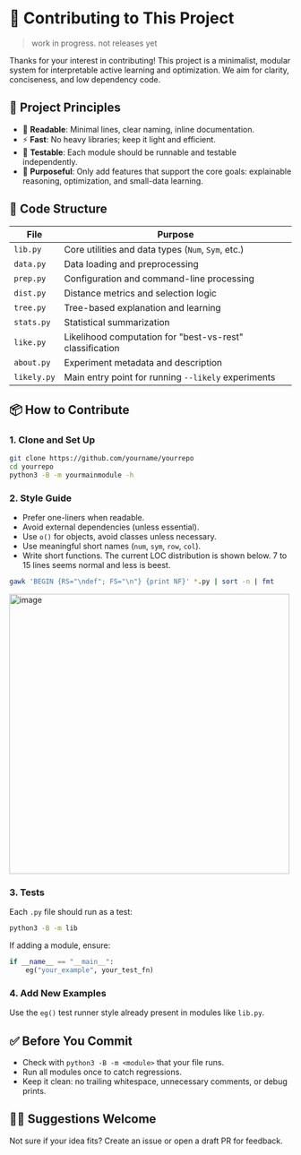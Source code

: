 # 🤝 Contributing to This Project

> work in progress. not releases yet 

Thanks for your interest in contributing! This project is a minimalist, modular system for interpretable active learning and optimization. We aim for clarity, conciseness, and low dependency code.

## 🧭 Project Principles

- 🧼 **Readable**: Minimal lines, clear naming, inline documentation.
- ⚡ **Fast**: No heavy libraries; keep it light and efficient.
- 🧪 **Testable**: Each module should be runnable and testable independently.
- 🎯 **Purposeful**: Only add features that support the core goals: explainable reasoning, optimization, and small-data learning.

## 📁 Code Structure

| File         | Purpose                                                  |
|--------------|----------------------------------------------------------|
| `lib.py`     | Core utilities and data types (`Num`, `Sym`, etc.)      |
| `data.py`    | Data loading and preprocessing                           |
| `prep.py`    | Configuration and command-line processing                |
| `dist.py`    | Distance metrics and selection logic                     |
| `tree.py`    | Tree-based explanation and learning                      |
| `stats.py`   | Statistical summarization                                |
| `like.py`    | Likelihood computation for "best-vs-rest" classification|
| `about.py`   | Experiment metadata and description                      |
| `likely.py`  | Main entry point for running `--likely` experiments      |

## 📦 How to Contribute

### 1. Clone and Set Up

```bash
git clone https://github.com/yourname/yourrepo
cd yourrepo
python3 -B -m yourmainmodule -h
```

### 2. Style Guide

- Prefer one-liners when readable.
- Avoid external dependencies (unless essential).
- Use `o()` for objects, avoid classes unless necessary.
- Use meaningful short names (`num`, `sym`, `row`, `col`).
- Write short functions. The current LOC distribution is shown below. 7 to 15 lines seems normal and less is beest. 

```bash
gawk 'BEGIN {RS="\ndef"; FS="\n"} {print NF}' *.py | sort -n | fmt
```

<img width="500"  alt="image" src="https://github.com/user-attachments/assets/6de1c388-03ea-4eb3-b782-72d6c13dc68c" />


### 3. Tests

Each `.py` file should run as a test:

```bash
python3 -B -m lib
```

If adding a module, ensure:

```python
if __name__ == "__main__":
    eg("your_example", your_test_fn)
```

### 4. Add New Examples

Use the `eg()` test runner style already present in modules like `lib.py`.

## ✅ Before You Commit

- Check with `python3 -B -m <module>` that your file runs.
- Run all modules once to catch regressions.
- Keep it clean: no trailing whitespace, unnecessary comments, or debug prints.

## 🧙🏽 Suggestions Welcome

Not sure if your idea fits? Create an issue or open a draft PR for feedback.
